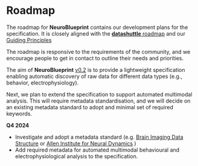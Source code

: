 # Roadmap

The roadmap for **NeuroBlueprint**
contains our development plans for the specification.
It is closely aligned with the
[**datashuttle** roadmap](https://datashuttle.neuroinformatics.dev/pages/community/roadmap.html)
and our
[Guiding Principles](https://datashuttle.neuroinformatics.dev/pages/community/guiding-principles.html)

The roadmap is responsive to the requirements
of the community, and we encourage people to get in
contact to outline their needs and priorities.

The aim of **NeuroBlueprint**
[v0.2](https://github.com/neuroinformatics-unit/NeuroBlueprint/releases)
is to provide a lightweight specification
enabling automatic discovery of raw data for
different data types (e.g., behavior, electrophysiology).

Next, we plan to extend the specification to support automated
multimodal analysis. This will require metadata standardisation,
and we will decide on an existing metadata standard to adopt and minimal
set of required keywords.

**Q4 2024**

- Investigate and adopt a metadata standard (e.g.
[Brain Imaging Data Structure](https://bids-specification.readthedocs.io/en/stable/derivatives/common-data-types.html)
or
[Allen Institute for Neural Dynamics](https://github.com/AllenNeuralDynamics/aind-data-schema)
)
- Add required metadata for automated multimodal behavioural and electrophysiological
analysis to the specification.
